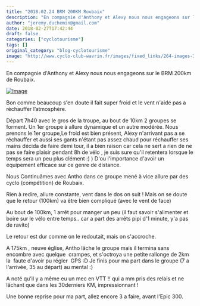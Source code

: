 ```yaml
---
title: "2018.02.24 BRM 200KM Roubaix"
description: "En compagnie d'Anthony et Alexy nous nous engageons sur le BRM 200km de Roubaix."
author: "jeremy.duchemin@gmail.com"
date: 2018-02-27T17:42:44
draft: false
categories: ["cyclotourisme"]
tags: []
original_category: "blog-cyclotourisme"
image: "http://www.cyclo-club-wavrin.fr/images/fixed_links/264-images-3dd34e7d-w575-h812-no.jpg"
---
```


En compagnie d'Anthony et Alexy nous nous engageons sur le BRM 200km de Roubaix.

<!--more-->

[![Image](http://www.cyclo-club-wavrin.fr/images/fixed_links/264-fulltext-3dd34e7d-w575-h812-no.jpg)](http://www.cyclo-club-wavrin.fr/images/fixed_links/264-fulltext-3dd34e7d-w575-h812-no.jpg)

Bon comme beaucoup s'en doute il fait super froid et le vent n'aide pas a réchauffer l’atmosphère.

Départ 7h40 avec le gros de la troupe, au bout de 10km 2 groupes se forment. Un 1er groupe à allure dynamique et un autre modérée.
 Nous prenons le 1er groupe,Le froid est bien présent, Alexy n'arrivant pas a se réchauffer et aussi ses gants n'étant pas assez chaud pour réchauffer ses mains décida de faire demi tour, il a bien raison car cela ne sert a rien de ne pas se faire plaisir pendant 8h de vélo , je suis sure qu'il retentera lorsque le temps sera un peu plus clément :) ) D'ou l'importance d'avoir un équipement efficace sur ce genre de distance.

Nous Continuâmes avec Antho dans ce groupe mené à vice allure par des cyclo (compétition) de Roubaix.

Rien à redire, allure constante, vent dans le dos on suit ! Mais on se doute que le retour (100km) va être bien compliqué (avec le vent de face)

Au bout de 100km, 1 arrêt pour manger un peu (il faut savoir s'alimenter et boire sur le vélo entre temps.. car a part des arrêts pipi d'1 minute, y'a pas de ravito)

Le retour est dur comme on le redoutait, mais on s'accroche.

A 175km , neuve église, Antho lâche le groupe mais il termina sans encombre avec quelque  crampes, et s'octroya une petite rallonge de 2km la  faute d'avoir pu régler  GPS :D
 Je finis pour ma part dans le groupe (7 a l'arrivée, 35 au départ) au mental :)

A noté qu'il y a même eu un mec en VTT !! qui a mm pris des relais et ne lâchant que dans les 30derniers KM, impressionnant !

Une bonne reprise pour ma part, allez encore 3 a faire, avant l'Epic 300.
